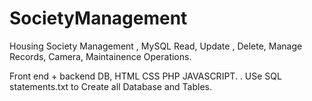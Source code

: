 # SocietyManagement
Housing Society Management , MySQL Read, Update , Delete, Manage Records, Camera, Maintainence Operations.

Front end + backend DB, HTML CSS PHP JAVASCRIPT.
.
USe SQL statements.txt to Create all Database and Tables.

